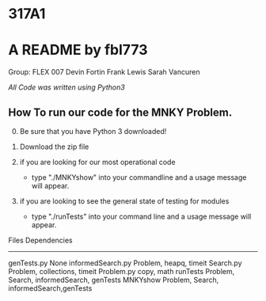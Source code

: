 # 317A1
# A README by fbl773	
Group: FLEX 007
		Devin Fortin
		Frank Lewis
		Sarah Vancuren


*All Code was written using Python3* 

How To run our code for the MNKY Problem.
-------------------------------------------

0) Be sure that you have Python 3 downloaded!

1) Download the zip file

2) if you are looking for our most operational code
	- type "./MNKYshow" into your commandline and a usage message will appear.

3) if you are looking to see the general state of testing for modules
	- type "./runTests" into your command line and a usage message will appear.

Files				Dependencies
---------			------------	
genTests.py			None
informedSearch.py	Problem, heapq, timeit
Search.py			Problem, collections, timeit
Problem.py			copy, math
runTests			Problem, Search, informedSearch, genTests
MNKYshow			Problem, Search, informedSearch,genTests


